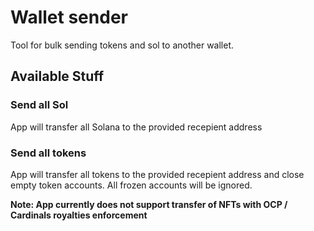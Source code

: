 # Wallet sender

Tool for bulk sending tokens and sol to another wallet. 

## Available Stuff

### Send all Sol

App will transfer all Solana to the provided recepient address

### Send all tokens

App will transfer all tokens to the provided recepient address and close empty token accounts. All frozen accounts will be ignored.

**Note: App currently does not support transfer of NFTs with OCP / Cardinals royalties enforcement**